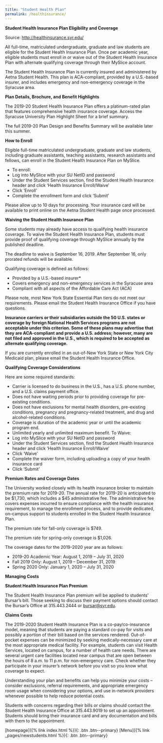 ```yaml
---
title: "Student Health Plan"
permalink: /healthinsurance/
---
```

**Student Health Insurance Plan Eligibility and Coverage**   
  
Source: http://healthinsurance.syr.edu/  
           
All full-time, matriculated undergraduate, graduate and law students are eligible for the Student Health Insurance Plan. Once per academic year, eligible students must enroll in or waive out of the Student Health Insurance Plan with alternate qualifying coverage through their MySlice account.      
      
The Student Health Insurance Plan is currently insured and administered by Aetna Student Health. This plan is ACA-compliant, provided by a U.S.-based insurer, and includes emergency and non-emergency coverage in the Syracuse area.         
       
**Plan Details, Brochure, and Benefit Highlights**    
       
The 2019-20 Student Health Insurance Plan offers a platinum-rated plan that features comprehensive health insurance coverage. Access the Syracuse University Plan Highlight Sheet for a brief summary.     
     
The full 2019-20 Plan Design and Benefits Summary will be available later this summer.      
                
**How to Enroll**      
          
Eligible full-time matriculated undergraduate, graduate and law students, including graduate assistants, teaching assistants, research assistants and fellows, can enroll in the Student Health Insurance Plan on MySlice.     
- To enroll:
- Log into MySlice with your SU NetID and password
- Under the Student Services section, find the Student Health Insurance header and click ‘Health Insurance Enroll/Waive’
- Click ‘Enroll’
- Complete the enrollment form and click ‘Submit’  
        
Please allow up to 10 days for processing. Your insurance card will be available to print online on the Aetna Student Health page once processed.       
       
**Waiving the Student Health Insurance Plan**     
        
Some students may already have access to qualifying health insurance coverage. To waive the Student Health Insurance Plan, students must provide proof of qualifying coverage through MySlice annually by the published deadline.      
         
The deadline to waive is September 16, 2019. After September 16, only prorated refunds will be available.     
           
Qualifying coverage is defined as follows:
- Provided by a U.S.-based insurer*
- Covers emergency and non-emergency services in the Syracuse area
- Compliant with all aspects of the Affordable Care Act (ACA)   
       
Please note, most New York State Essential Plan tiers do not meet our requirements. Please email the Student Health Insurance Office if you have questions.     
     
**Insurance carriers or their subsidiaries outside the 50 U.S. states or coverage by foreign National Health Services programs are not acceptable under this criterion.  Some of these plans may advertise that they are ACA-compliant and provide a U.S. address; however, many are not filed and approved in the U.S., which is required to be accepted as alternate qualifying coverage.**     
       
If you are currently enrolled in an out-of-New York State or New York City Medicaid plan, please email the Student Health Insurance Office.     
       
**Qualifying Coverage Considerations**   
     
Here are some required standards:
- Carrier is licensed to do business in the U.S., has a U.S. phone number, and a U.S. claims payment office.
- Does not have waiting periods prior to providing coverage for pre-existing conditions.
- Does not have exclusions for mental health disorders, pre-existing conditions, pregnancy and pregnancy-related treatment, and drug and alcohol-related conditions.
- Coverage is duration of the academic year or until the academic program end.
- Unlimited yearly and unlimited maximum benefit.
To Waive:
- Log into MySlice with your SU NetID and password
- Under the Student Services section, find the Student Health Insurance header and click ‘Health Insurance Enroll/Waive’
- Click ‘Waive’
- Complete the waiver form, including uploading a copy of your health insurance card
- Click ‘Submit’   

        
**Premium Rates and Coverage Dates**    

The University worked closely with its health insurance broker to maintain the premium rate for 2019-20.  The annual rate for 2019-20 is anticipated to be $1,730, which includes a $45 administrative fee.  The administrative fee covers expenses incurred to ensure compliance with the health insurance requirement, to manage the enrollment process, and to provide dedicated, on-campus support to students enrolled in the Student Health Insurance Plan.        

The premium rate for fall-only coverage is $749.     
      
The premium rate for spring-only coverage is $1,026.     
       
The coverage dates for the 2019-2020 year are as follows:
- 2019-20 Academic Year: August 1, 2019 – July 31, 2020
- Fall 2019 Only: August 1, 2019 – December 31, 2019
- Spring 2020 Only: January 1, 2020 – July 31, 2020    

      
**Managing Costs**      
      
**Student Health Insurance Plan Premium**    
     
The Student Health Insurance Plan premium will be applied to students’ Bursar’s bill. Those seeking to discuss their payment options should contact the Bursar’s Office at 315.443.2444 or bursar@syr.edu.    
       

**Claims Costs**    
      
The 2019-2020 Student Health Insurance Plan is a co-pay/co-insurance model, meaning that students are paying a standard co-pay for visits and possibly a portion of their bill based on the services rendered. Out-of-pocket expenses can be minimized by seeking medically-necessary care at the most appropriate medical facility. For example, students can visit Health Services, located on campus, for a number of health care needs.  There are several urgent care facilities located near campus that are open between the hours of 8 a.m. to 11 p.m. for non-emergency care.  Check whether they participate in your insurer’s network before you visit so you know what coverage to expect.      
      
Understanding your plan and benefits can help you minimize your costs – consider exclusions, referral requirements, and appropriate emergency room usage when considering your options, and use in-network providers whenever possible to help reduce potential costs.     
     
Students with concerns regarding their bills or claims should contact the Student Health Insurance Office at 315.443.9019 to set up an appointment. Students should bring their insurance card and any documentation and bills with them to the appointment.          
        
                   
                                 
                                          
[homepage]({% link index.html %}){: .btn .btn--primary}      [Menu]({% link _pages/newstudents.html %}){: .btn .btn--primary}   

 
